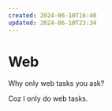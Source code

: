 ```yaml
---
created: 2024-06-10T16:40
updated: 2024-06-10T23:34
---
```


# Web

Why only web tasks you ask?

Coz I only do web tasks.
